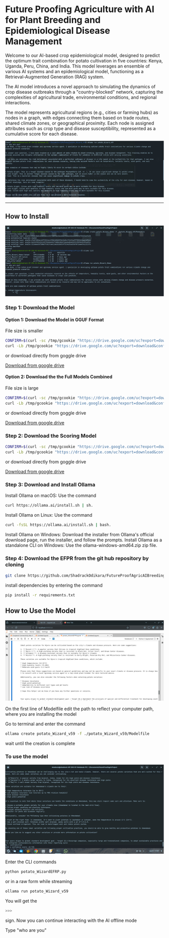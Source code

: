 # Future Proofing Agriculture with AI for Plant Breeding and Epidemiological Disease Management

Welcome to our AI-based crop epidemiological model, designed to predict the optimum trait combination for potato cultivation in five countries: Kenya, Uganda, Peru, China, and India. This model leverages an ensemble of various AI systems and an epidemiological model, functioning as a Retrieval-Augmented Generation (RAG) system.

The AI model introduces a novel approach to simulating the dynamics of crop disease outbreaks through a "country-blocked" network, capturing the complexities of agricultural trade, environmental conditions, and regional interactions.

The model represents agricultural regions (e.g., cities or farming hubs) as nodes in a graph, with edges connecting them based on trade routes, shared climate zones, or geographical proximity. Each node is assigned attributes such as crop type and disease susceptibility, represented as a cumulative score for each disease.


![The description of our model by prompting it to tell us about itself](/pictitures/Model%20Description.jpg)

---

## How to Install 

![Offline mode installion of the text generation model and usage for offline inference](/pictitures/installation%20instructions.jpg)

### Step 1: Download the Model 

#### Option 1: Download the Model in GGUF Format

File size is smaller

```bash
CONFIRM=$(curl -sc /tmp/gcookie "https://drive.google.com/uc?export=download&id=1A0cRoxW0BiB7oHZfRNWSQ2UgOhEbOkeW" | grep -o 'confirm=[^&]*' | sed 's/confirm=//')
curl -Lb /tmp/gcookie "https://drive.google.com/uc?export=download&confirm=${CONFIRM}&id=1A0cRoxW0BiB7oHZfRNWSQ2UgOhEbOkeW" -o potato_Wizard_v59.zip
```
or download directly from goggle drive

[Download from google drive](https://drive.google.com/file/d/1A0cRoxW0BiB7oHZfRNWSQ2UgOhEbOkeW/view?usp=drive_link)


#### Option 2: Download the the Full Models Combined

File size is large

```bash
CONFIRM=$(curl -sc /tmp/gcookie "https://drive.google.com/uc?export=download&id=${19cQGtvHRcTn4RRplXXiPuM5PJuwV3yUs}" | grep -o 'confirm=[^&]*' | sed 's/confirm=//')
curl -Lb /tmp/gcookie "https://drive.google.com/uc?export=download&confirm=${CONFIRM}&id=${19cQGtvHRcTn4RRplXXiPuM5PJuwV3yUs}" -o ${AI_models.zip}
```
or download directly from goggle drive

[Download from google drive](https://drive.google.com/file/d/19cQGtvHRcTn4RRplXXiPuM5PJuwV3yUs/view?usp=drive_link)
### Step 2: Download the Scoring Model

```bash
CONFIRM=$(curl -sc /tmp/gcookie "https://drive.google.com/uc?export=download&id=${1o6qu2oUe9V0yattIyqCZ0P9aK4obO9Vt}" | grep -o 'confirm=[^&]*' | sed 's/confirm=//')
curl -Lb /tmp/gcookie "https://drive.google.com/uc?export=download&confirm=${CONFIRM}&id=${1o6qu2oUe9V0yattIyqCZ0P9aK4obO9Vt}" -o ${scoring_model.zip}
```
or download directly from goggle drive

[Download from google drive](https://drive.google.com/file/d/1o6qu2oUe9V0yattIyqCZ0P9aK4obO9Vt/view?usp=drive_link)

### Step 3: Download and Install Ollama

Install Ollama on macOS: Use the command  
```bash 
curl https://ollama.ai/install.sh | sh. 
```

Install Ollama on Linux: Use the command  

```bash
curl -fsSL https://ollama.ai/install.sh | bash. 
```

Install Ollama on Windows: Download the installer from Ollama's official download page, run the installer, and follow the prompts. 
Install Ollama as a standalone CLI on Windows: Use the ollama-windows-amd64.zip zip file. 


### Step 4: Download the EFPR from the git hub repository by cloning

```bash
git clone https://github.com/ShadrackOdikara/FutureProofAgricAIBreedingEpidemiology.git
```


install dependencies by entering the command 

```bash
pip install -r requirements.txt
```
 

## How to Use the Model  

![The results output of the ensemble model after promting about which potato variety would be ideal to cultivate in Njoro Kenya](/pictitures/Example%20usage.jpg)

On the first line of Modelfile edit the path to reflect your computer path, where you are installing the model  

Go to terminal and enter the command   
```bash
ollama create potato_Wizard_v59 -f ./potato_Wizard_v59/Modelfile
```

wait until the creation is complete  

### To use the model

![Model usage output](/pictitures/Example%20two%20Model%20output.jpg)

Enter the CLI commands

```bash
python potato_WizardEFRP.py
```

or in a raw form while streaming

```bash
ollama run potato_Wizard_v59
```

You will get the 
```bash
>>> 
```

sign. Now you can continue interacting with the AI offline mode 

Type "who are you"


 